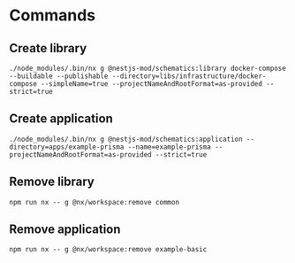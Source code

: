 # Commands

## Create library

```
./node_modules/.bin/nx g @nestjs-mod/schematics:library docker-compose --buildable --publishable --directory=libs/infrastructure/docker-compose --simpleName=true --projectNameAndRootFormat=as-provided --strict=true
```

## Create application

```
./node_modules/.bin/nx g @nestjs-mod/schematics:application --directory=apps/example-prisma --name=example-prisma --projectNameAndRootFormat=as-provided --strict=true
```

## Remove library

```
npm run nx -- g @nx/workspace:remove common
```

## Remove application

```
npm run nx -- g @nx/workspace:remove example-basic
```
